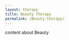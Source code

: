 ```yaml
---
layout: therapy
title: Beauty Therapy
permalink: /Beauty-therapy/
---
```

content about Beauty


<div class='container bg-light my-4 p-4'>

<script src="https://widgets.healcode.com/javascripts/healcode.js" type="text/javascript"></script>

<healcode-widget data-type="appointments" data-widget-partner="object" data-widget-id="1f3643648a4" data-widget-version="0"></healcode-widget>
</div>
